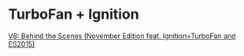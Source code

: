 <!-- background: TF-I -->

# TurboFan + Ignition

[V8: Behind the Scenes (November Edition feat. Ignition+TurboFan and ES2015)](http://benediktmeurer.de/2016/11/25/v8-behind-the-scenes-november-edition/)
